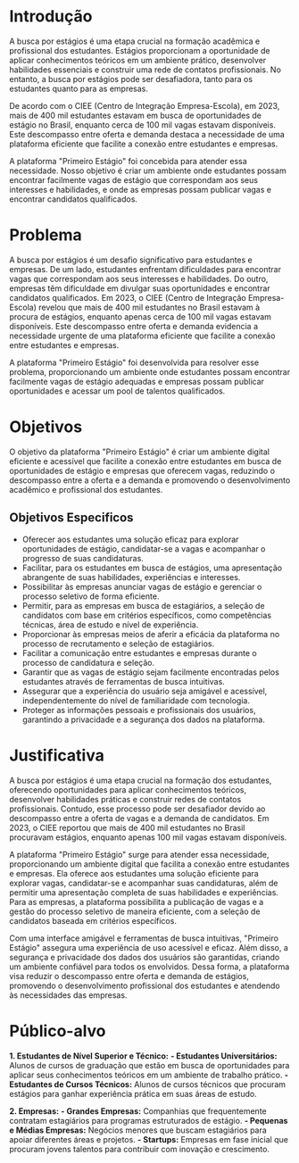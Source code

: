 # Introdução 

A busca por estágios é uma etapa crucial na formação acadêmica e profissional dos estudantes. Estágios proporcionam a oportunidade de aplicar conhecimentos teóricos em um ambiente prático, desenvolver habilidades essenciais e construir uma rede de contatos profissionais. No entanto, a busca por estágios pode ser desafiadora, tanto para os estudantes quanto para as empresas.

De acordo com o CIEE (Centro de Integração Empresa-Escola), em 2023, mais de 400 mil estudantes estavam em busca de oportunidades de estágio no Brasil, enquanto cerca de 100 mil vagas estavam disponíveis. Este descompasso entre oferta e demanda destaca a necessidade de uma plataforma eficiente que facilite a conexão entre estudantes e empresas.

A plataforma "Primeiro Estágio" foi concebida para atender essa necessidade. Nosso objetivo é criar um ambiente onde estudantes possam encontrar facilmente vagas de estágio que correspondam aos seus interesses e habilidades, e onde as empresas possam publicar vagas e encontrar candidatos qualificados.

# Problema 

A busca por estágios é um desafio significativo para estudantes e empresas. De um lado, estudantes enfrentam dificuldades para encontrar vagas que correspondam aos seus interesses e habilidades. Do outro, empresas têm dificuldade em divulgar suas oportunidades e encontrar candidatos qualificados. Em 2023, o CIEE (Centro de Integração Empresa-Escola) revelou que mais de 400 mil estudantes no Brasil estavam à procura de estágios, enquanto apenas cerca de 100 mil vagas estavam disponíveis. Este descompasso entre oferta e demanda evidencia a necessidade urgente de uma plataforma eficiente que facilite a conexão entre estudantes e empresas.

A plataforma "Primeiro Estágio" foi desenvolvida para resolver esse problema, proporcionando um ambiente onde estudantes possam encontrar facilmente vagas de estágio adequadas e empresas possam publicar oportunidades e acessar um pool de talentos qualificados.

# Objetivos 

O objetivo da plataforma "Primeiro Estágio" é criar um ambiente digital eficiente e acessível que facilite a conexão entre estudantes em busca de oportunidades de estágio e empresas que oferecem vagas, reduzindo o descompasso entre a oferta e a demanda e promovendo o desenvolvimento acadêmico e profissional dos estudantes.

## Objetivos Especificos

- Oferecer aos estudantes uma solução eficaz para explorar oportunidades de estágio, candidatar-se a vagas e acompanhar o progresso de suas candidaturas.
- Facilitar, para os estudantes em busca de estágios, uma apresentação abrangente de suas habilidades, experiências e interesses.
- Possibilitar às empresas anunciar vagas de estágio e gerenciar o processo seletivo de forma eficiente.
- Permitir, para as empresas em busca de estagiários, a seleção de candidatos com base em critérios específicos, como competências técnicas, área de estudo e nível de experiência.
- Proporcionar às empresas meios de aferir a eficácia da plataforma no processo de recrutamento e seleção de estagiários.
- Facilitar a comunicação entre estudantes e empresas durante o processo de candidatura e seleção.
- Garantir que as vagas de estágio sejam facilmente encontradas pelos estudantes através de ferramentas de busca intuitivas.
- Assegurar que a experiência do usuário seja amigável e acessível, independentemente do nível de familiaridade com tecnologia.
- Proteger as informações pessoais e profissionais dos usuários, garantindo a privacidade e a segurança dos dados na plataforma.

# Justificativa 

A busca por estágios é uma etapa crucial na formação dos estudantes, oferecendo oportunidades para aplicar conhecimentos teóricos, desenvolver habilidades práticas e construir redes de contatos profissionais. Contudo, esse processo pode ser desafiador devido ao descompasso entre a oferta de vagas e a demanda de candidatos. Em 2023, o CIEE reportou que mais de 400 mil estudantes no Brasil procuravam estágios, enquanto apenas 100 mil vagas estavam disponíveis.

A plataforma "Primeiro Estágio" surge para atender essa necessidade, proporcionando um ambiente digital que facilita a conexão entre estudantes e empresas. Ela oferece aos estudantes uma solução eficiente para explorar vagas, candidatar-se e acompanhar suas candidaturas, além de permitir uma apresentação completa de suas habilidades e experiências. Para as empresas, a plataforma possibilita a publicação de vagas e a gestão do processo seletivo de maneira eficiente, com a seleção de candidatos baseada em critérios específicos.

Com uma interface amigável e ferramentas de busca intuitivas, "Primeiro Estágio" assegura uma experiência de uso acessível e eficaz. Além disso, a segurança e privacidade dos dados dos usuários são garantidas, criando um ambiente confiável para todos os envolvidos. Dessa forma, a plataforma visa reduzir o descompasso entre oferta e demanda de estágios, promovendo o desenvolvimento profissional dos estudantes e atendendo às necessidades das empresas.

# Público-alvo

**1. Estudantes de Nível Superior e Técnico:**
**- Estudantes Universitários:** Alunos de cursos de graduação que estão em busca de oportunidades para aplicar seus conhecimentos teóricos em um ambiente de trabalho prático.
**- Estudantes de Cursos Técnicos:** Alunos de cursos técnicos que procuram estágios para ganhar experiência prática em suas áreas de estudo.

**2. Empresas:**
**- Grandes Empresas:** Companhias que frequentemente contratam estagiários para programas estruturados de estágio.
**- Pequenas e Médias Empresas:** Negócios menores que buscam estagiários para apoiar diferentes áreas e projetos.
**- Startups:** Empresas em fase inicial que procuram jovens talentos para contribuir com inovação e crescimento.

